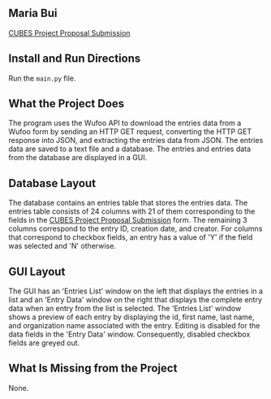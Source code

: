 ## Maria Bui
[CUBES Project Proposal Submission](https://mbui.wufoo.com/forms/cubes-project-proposal-submission)

## Install and Run Directions
Run the ```main.py``` file.

## What the Project Does
The program uses the Wufoo API to download the entries data from a Wufoo form by sending an HTTP GET request, converting the HTTP GET response into JSON, and extracting the entries data from JSON. The entries data are saved to a text file and a database. The entries and entries data from the database are displayed in a GUI.

## Database Layout
The database contains an entries table that stores the entries data. The entries table consists of 24 columns with 21 of them corresponding to the fields in the [CUBES Project Proposal Submission](https://mbui.wufoo.com/forms/cubes-project-proposal-submission) form. The remaining 3 columns correspond to the entry ID, creation date, and creator. For columns that correspond to checkbox fields, an entry has a value of 'Y' if the field was selected and 'N' otherwise.

## GUI Layout
The GUI has an 'Entries List' window on the left that displays the entries in a list and an 'Entry Data' window on the right that displays the complete entry data when an entry from the list is selected. The 'Entries List' window shows a preview of each entry by displaying the id, first name, last name, and organization name associated with the entry. Editing is disabled for the data fields in the 'Entry Data' window. Consequently, disabled checkbox fields are greyed out.

## What Is Missing from the Project
None.